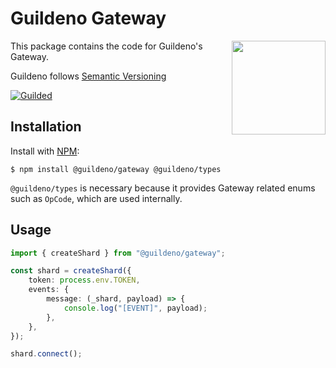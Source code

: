 # Guildeno Gateway

<img align="right" src="https://img.guildedcdn.com/MediaChannelUpload/ec413bb62f7b33b511cee8dd36e504fb-Full.png?w=1024&h=1024" height="150px" style="border-radius= 50%">

This package contains the code for Guildeno's Gateway.

Guildeno follows [Semantic Versioning](https://semver.org/spec/v2.0.0.html)

[![Guilded](https://img.shields.io/badge/Guilded%20Server-Click%20To%20Join!-yellow)](https://www.guilded.gg/guildeno)

## Installation

Install with [NPM](https://npmjs.com):

```shell
$ npm install @guildeno/gateway @guildeno/types
```

`@guildeno/types` is necessary because it provides Gateway related enums such as `OpCode`, which are used internally.

## Usage

```typescript
import { createShard } from "@guildeno/gateway";

const shard = createShard({
    token: process.env.TOKEN,
    events: {
        message: (_shard, payload) => {
            console.log("[EVENT]", payload);
        },
    },
});

shard.connect();
```
